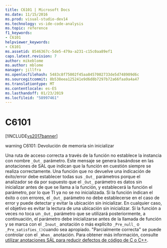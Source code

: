 ```yaml
---
title: C6101 | Microsoft Docs
ms.date: 11/15/2016
ms.prod: visual-studio-dev14
ms.technology: vs-ide-code-analysis
ms.topic: reference
f1_keywords:
- C6101
helpviewer_keywords:
- C6101
ms.assetid: 8546367c-5de5-479a-a231-c15c0aa89ef1
caps.latest.revision: 7
author: mikeblome
ms.author: mblome
manager: jillfra
ms.openlocfilehash: 5483c8f75002f45aa8457002733de5d748909d6c
ms.sourcegitcommit: 8b538eea125241e9d6d8b7297b72a66faa9a4a47
ms.translationtype: MT
ms.contentlocale: es-ES
ms.lasthandoff: 01/23/2019
ms.locfileid: "58997461"
---
```

# <a name="c6101"></a>C6101
[!INCLUDE[vs2017banner](../includes/vs2017banner.md)]

warning C6101: Devolución de memoria sin inicializar  
  
 Una ruta de acceso correcta a través de la función no establece la instancia con nombre `_Out_` parámetro. Este mensaje se genera basándose en las anotaciones de SAL que indican que la función en cuestión siempre se realiza correctamente. Una función que no devuelve una indicación de éxito/error debe establecer todas sus `_Out_` parámetros porque el analizador se da por supuesto que el `_Out_` parámetro es datos sin inicializar antes de que se llama a la función, y establecerá la función el parámetro, por lo que TI ya no se no inicializada. Si la función indican el éxito o con errores, el `_Out_` parámetro no debe establecerse en el caso de error y puede detectar y evitar la ubicación sin inicializar. En cualquier caso, el objetivo es evitar la lectura de una ubicación sin inicializar. Si la función a veces no toca un `_Out_` parámetro que se utilizará posteriormente, a continuación, el parámetro debe inicializarse antes de la llamada de función y se marca con el `_Inout_` anotación o más explícito `_Pre_null_` o `_Pre_satisfies_()`cuando sea apropiado. "Parcialmente correcta" se puede controlar con el `_When_` anotación. Para obtener más información, consulte [utilizar anotaciones SAL para reducir defectos de código de C o C++](../code-quality/using-sal-annotations-to-reduce-c-cpp-code-defects.md).
